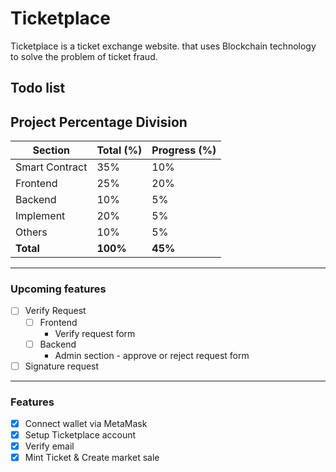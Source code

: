 # Ticketplace
Ticketplace is a ticket exchange website. that uses Blockchain technology to solve the problem of ticket fraud.

## **Todo list**


## Project Percentage Division
Section         | Total (%) | Progress (%)
--------------  | ----------| -----------
Smart Contract  | 35%       | 10%
Frontend        | 25%       | 20%
Backend         | 10%       | 5%
Implement       | 20%       | 5%
Others          | 10%       | 5%
**Total**       | **100%**  | **45%**
------------------------
### Upcoming features
- [ ] Verify Request
    - [ ] Frontend
        * Verify request form 
    - [ ] Backend
        * Admin section - approve or reject request form
- [ ] Signature request
------------------------
### Features
- [x] Connect wallet via MetaMask
- [x] Setup Ticketplace account
- [x] Verify email
- [x] Mint Ticket & Create market sale
